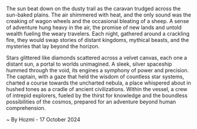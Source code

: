 
The sun beat down on the dusty trail as the caravan trudged across the sun-baked plains. The air shimmered with heat, and the only sound was the creaking of wagon wheels and the occasional bleating of a sheep.  A sense of adventure hung heavy in the air, the promise of new lands and untold wealth fueling the weary travelers.  Each night, gathered around a crackling fire, they would swap stories of distant kingdoms, mythical beasts, and the mysteries that lay beyond the horizon. 

Stars glittered like diamonds scattered across a velvet canvas, each one a distant sun, a portal to worlds unimagined.  A sleek, silver spaceship hummed through the void, its engines a symphony of power and precision.  The captain, with a gaze that held the wisdom of countless star systems, charted a course towards the uncharted nebula, a place whispered about in hushed tones as a cradle of ancient civilizations.  Within the vessel, a crew of intrepid explorers, fueled by the thirst for knowledge and the boundless possibilities of the cosmos, prepared for an adventure beyond human comprehension. 

~ By Hozmi - 17 October 2024
